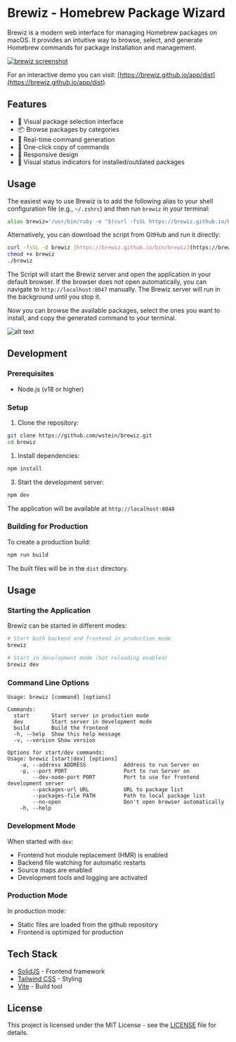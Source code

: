 # Brewiz - Homebrew Package Wizard

Brewiz is a modern web interface for managing Homebrew packages on macOS. It provides an intuitive way to browse, select, and generate Homebrew commands for package installation and management.

[![brewiz screenshot](https://brewiz.github.io/docs/images/brewiz-small.png)](https://brewiz.github.io/docs/images/brewiz-full.png)

For an interactive demo you can visit: [https://brewiz.github.io/app/dist](https://brewiz.github.io/app/dist)

## Features

- 🎯 Visual package selection interface
- 📦 Browse packages by categories
- 🔄 Real-time command generation
- 🚀 One-click copy of commands
- 💫 Responsive design
- 🎨 Visual status indicators for installed/outdated packages

## Usage

The easiest way to use Brewiz is to add the following alias to your shell configuration file (e.g., `~/.zshrc`) and then run `brewiz` in your terminal:

```bash
alias brewiz='/usr/bin/ruby -e "$(curl -fsSL https://brewiz.github.io/bin/brewiz)" --'
```

Alternatively, you can download the script from GitHub and run it directly:

```bash
curl -fsSL -O brewiz [https://brewiz.github.io/bin/brewiz](https://brewiz.github.io/bin/brewiz)
chmod +x brewiz
./brewiz
```

The Script will start the Brewiz server and open the application in your default browser. If the browser does not open automatically, you can navigate to `http://localhost:8047` manually. The Brewiz server will run in the background until you stop it.

Now you can browse the available packages, select the ones you want to install, and copy the generated command to your terminal.

![alt text](https://brewiz.github.io/docs/images/brewiz-cmd.png)

## Development

### Prerequisites

- Node.js (v18 or higher)

### Setup

1. Clone the repository:

```bash
git clone https://github.com/wstein/brewiz.git
cd brewiz
```

1. Install dependencies:

```bash
npm install
```

3. Start the development server:

```bash
npm dev
```

The application will be available at `http://localhost:8048`

### Building for Production

To create a production build:

```bash
npm run build
```

The built files will be in the `dist` directory.

## Usage

### Starting the Application

Brewiz can be started in different modes:

```bash
# Start both backend and frontend in production mode
brewiz

# Start in development mode (hot reloading enabled)
brewiz dev
```

### Command Line Options

```text
Usage: brewiz [command] [options]

Commands:
  start       Start server in production mode
  dev         Start server in development mode
  build       Build the frontend
  -h, --help  Show this help message
  -v, --version Show version

Options for start/dev commands:
Usage: brewiz [start|dev] [options]
    -a, --address ADDRESS            Address to run Server on
    -p, --port PORT                  Port to run Server on
        --dev-node-port PORT         Port to use for frontend development server
        --packages-url URL           URL to package list
        --packages-file PATH         Path to local package list
        --no-open                    Don't open browser automatically
    -h, --help
```

### Development Mode

When started with `dev`:

- Frontend hot module replacement (HMR) is enabled
- Backend file watching for automatic restarts
- Source maps are enabled
- Development tools and logging are activated

### Production Mode

In production mode:

- Static files are loaded from the github repository
- Frontend is optimized for production

## Tech Stack

- [SolidJS](https://www.solidjs.com/) - Frontend framework
- [Tailwind CSS](https://tailwindcss.com/) - Styling
- [Vite](https://vitejs.dev/) - Build tool

## License

This project is licensed under the MIT License - see the [LICENSE](https://raw.githubusercontent.com/wstein/brewiz/refs/heads/main/LICENSE) file for details.
